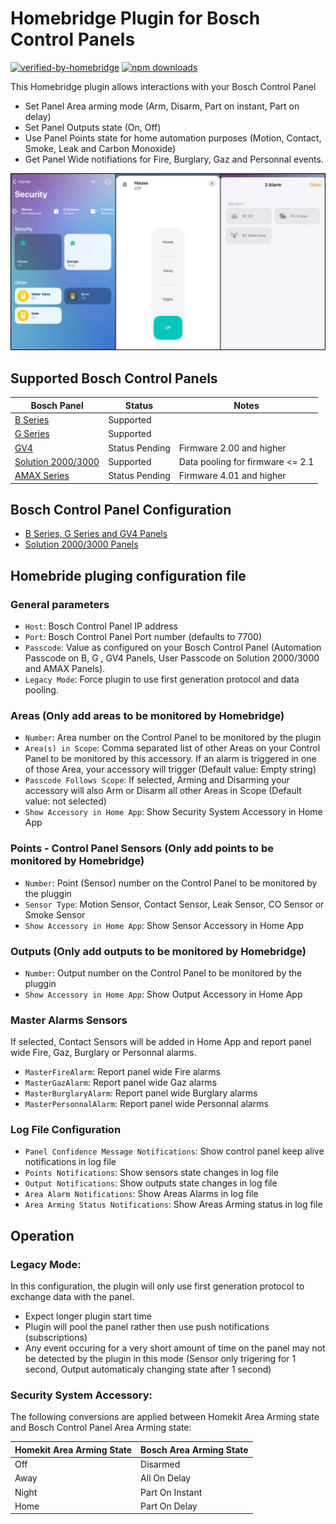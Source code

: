 
# Homebridge Plugin for Bosch Control Panels
[![verified-by-homebridge](https://badgen.net/badge/homebridge/verified/purple)](https://github.com/homebridge/homebridge/wiki/Verified-Plugins)
[![npm downloads](https://badgen.net/npm/dt/homebridge-boschcontrolpanel_bgseries)](https://www.npmjs.com/package/homebridge-boschcontrolpanel_bgseries)


This Homebridge plugin allows interactions with your Bosch Control Panel

* Set Panel Area arming mode (Arm, Disarm, Part on instant, Part on delay)
* Set Panel Outputs state (On, Off)
* Use Panel Points state for home automation purposes (Motion, Contact, Smoke, Leak and Carbon Monoxide)
* Get Panel Wide notifiations for Fire, Burglary, Gaz and Personnal events. 

![Screenshot](BG6.jpg)

## Supported Bosch Control Panels
| Bosch Panel  | Status | Notes |
| ------ | ------ |  ------ |
| [B Series](https://resources-boschsecurity-cdn.azureedge.net/public/documents/B_Series_Quick_Selec_Commercial_Brochure_enUS_23341998603.pdf) |Supported|  |
| [G Series](https://resources-boschsecurity-cdn.azureedge.net/public/documents/Bosch_G_Series_Quick_Commercial_Brochure_enUS_23390517387.pdf) |Supported |  |
| [GV4](https://resources-boschsecurity-cdn.azureedge.net/public/documents/Bosch_G_Series_Quick_Commercial_Brochure_enUS_23390517387.pdf) |Status Pending | Firmware 2.00 and higher |
| [Solution 2000/3000](https://media.boschsecurity.com/fs/media/pb/images/products/intrusion_alarm/solution_2000___3000/Solution-2000-3000-Brochure-2021.pdf) | Supported | Data pooling for firmware <= 2.1 |
| [AMAX Series](https://resources-boschsecurity-cdn.azureedge.net/public/documents/AMAX_panel_family_Installation_Manual_frFR_15867163019.pdf) | Status Pending| Firmware 4.01 and higher |


## Bosch Control Panel Configuration
- [B Series, G Series and GV4 Panels]()
- [Solution 2000/3000 Panels]()

## Homebride pluging configuration file
### General parameters
* `Host`:  Bosch Control Panel IP address
* `Port`:  Bosch Control Panel Port number (defaults to 7700)
* `Passcode`: Value as configured on your Bosch Control Panel (Automation Passcode on B, G , GV4 Panels, User Passcode on Solution 2000/3000 and AMAX Panels).
* `Legacy Mode`: Force plugin to use first generation protocol and data pooling.
### Areas (Only add areas to be monitored by Homebridge)
* `Number`: Area number on the Control Panel to be monitored by the plugin
* `Area(s) in Scope`: Comma separated list of other Areas on your Control Panel to be monitored by this accessory. If an alarm is triggered in one of those Area, your accessory will trigger (Default value: Empty string)
* `Passcode Follows Scope`: If selected, Arming and Disarming your accessory will also Arm or Disarm all other Areas in Scope (Default value: not selected)
* `Show Accessory in Home App`: Show Security System Accessory in Home App
### Points - Control Panel Sensors (Only add points to be monitored by Homebridge)
* `Number`: Point (Sensor) number on the Control Panel to be monitored by the pluggin
* `Sensor Type`: Motion Sensor, Contact Sensor, Leak Sensor, CO Sensor or Smoke Sensor
* `Show Accessory in Home App`: Show Sensor Accessory in Home App 
### Outputs (Only add outputs to be monitored by Homebridge)
* `Number`: Output number on the Control Panel to be monitored by the pluggin
* `Show Accessory in Home App`: Show Output Accessory in Home App
### Master Alarms Sensors
If selected, Contact Sensors will be added in Home App and report panel wide Fire, Gaz, Burglary or Personnal alarms.
* `MasterFireAlarm`: Report panel wide Fire alarms
* `MasterGazAlarm`: Report panel wide Gaz alarms
* `MasterBurglaryAlarm`: Report panel wide Burglary alarms
* `MasterPersonnalAlarm`: Report panel wide Personnal alarms
### Log File Configuration
* `Panel Confidence Message Notifications`: Show control panel keep alive notifications in log file
* `Points Notifications`: Show sensors state changes in log file
* `Output Notifications`: Show outputs state changes in log file
* `Area Alarm Notifications`: Show Areas Alarms in log file
* `Area Arming Status Notifications`: Show Areas Arming status in log file

## Operation
### Legacy Mode:
In this configuration, the plugin will only use first generation protocol to exchange data with the panel.
* Expect longer plugin start time 
* Plugin will pool the panel rather then use push notifications (subscriptions)
* Any event occuring for a very short amount of time on the panel may not be detected by the plugin in this mode (Sensor only trigering for 1 second, Output automaticaly changing state after 1 second)

### Security System Accessory:
The following conversions are applied between Homekit Area Arming state and Bosch Control Panel Area Arming state: 

| Homekit Area Arming State | Bosch Area Arming State|
| ------ | ------ | 
| Off | Disarmed
| Away | All On Delay
| Night | Part On Instant
| Home | Part On Delay

